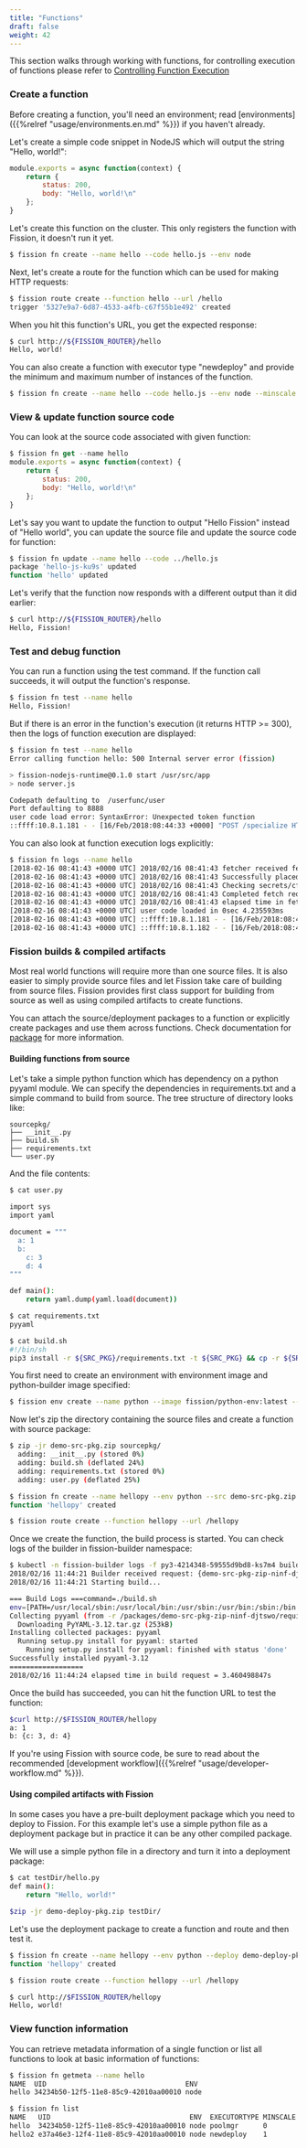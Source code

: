 ```yaml
---
title: "Functions"
draft: false
weight: 42
---
```


This section walks through working with functions, for controlling execution of functions please refer to [Controlling Function Execution](executor.en.md)

### Create a function

Before creating a function, you'll need an environment; read
[environments]({{%relref "usage/environments.en.md" %}}) if you
haven't already.

Let's create a simple code snippet in NodeJS which will output the
string "Hello, world!":

```js
module.exports = async function(context) {
    return {
        status: 200,
        body: "Hello, world!\n"
    };
}
```

Let's create this function on the cluster.  This only registers the
function with Fission, it doesn't run it yet.

```bash
$ fission fn create --name hello --code hello.js --env node
```

Next, let's create a route for the function which can be used for making HTTP requests:

```bash
$ fission route create --function hello --url /hello
trigger '5327e9a7-6d87-4533-a4fb-c67f55b1e492' created
```

When you hit this function's URL, you get the expected response:

```bash
$ curl http://${FISSION_ROUTER}/hello
Hello, world!
```

You can also create a function with executor type "newdeploy" and
provide the minimum and maximum number of instances of the function.

```bash
$ fission fn create --name hello --code hello.js --env node --minscale 1 --maxscale 5  --executortype newdeploy
```

### View & update function source code

You can look at the source code associated with given function:

```js
$ fission fn get --name hello
module.exports = async function(context) {
    return {
        status: 200,
        body: "Hello, world!\n"
    };
}
```

Let's say you want to update the function to output "Hello Fission" instead of "Hello world", you can update the source file and update the source code for function:

```bash
$ fission fn update --name hello --code ../hello.js 
package 'hello-js-ku9s' updated
function 'hello' updated
```

Let's verify that the function now responds with a different output
than it did earlier:

```bash
$ curl http://${FISSION_ROUTER}/hello
Hello, Fission!
```

### Test and debug function

You can run a function using the test command. If the function call succeeds, it will output the function's response. 
```bash
$ fission fn test --name hello
Hello, Fission!
```

But if there is an error in the function's execution (it returns HTTP >= 300), then the logs of function execution are displayed:
```bash
$ fission fn test --name hello
Error calling function hello: 500 Internal server error (fission)

> fission-nodejs-runtime@0.1.0 start /usr/src/app
> node server.js

Codepath defaulting to  /userfunc/user
Port defaulting to 8888
user code load error: SyntaxError: Unexpected token function
::ffff:10.8.1.181 - - [16/Feb/2018:08:44:33 +0000] "POST /specialize HTTP/1.1" 500 2 "-" "Go-http-client/1.1"
```

You can also look at function execution logs explicitly:
```bash
$ fission fn logs --name hello
[2018-02-16 08:41:43 +0000 UTC] 2018/02/16 08:41:43 fetcher received fetch request and started downloading: {1 {hello-js-rqew  default    0 0001-01-01 00:00:00 +0000 UTC <nil> <nil> map[] map[] [] nil [] }   user [] []}
[2018-02-16 08:41:43 +0000 UTC] 2018/02/16 08:41:43 Successfully placed at /userfunc/user
[2018-02-16 08:41:43 +0000 UTC] 2018/02/16 08:41:43 Checking secrets/cfgmaps
[2018-02-16 08:41:43 +0000 UTC] 2018/02/16 08:41:43 Completed fetch request
[2018-02-16 08:41:43 +0000 UTC] 2018/02/16 08:41:43 elapsed time in fetch request = 89.844653ms
[2018-02-16 08:41:43 +0000 UTC] user code loaded in 0sec 4.235593ms
[2018-02-16 08:41:43 +0000 UTC] ::ffff:10.8.1.181 - - [16/Feb/2018:08:41:43 +0000] "POST /specialize HTTP/1.1" 202 - "-" "Go-http-client/1.1"
[2018-02-16 08:41:43 +0000 UTC] ::ffff:10.8.1.182 - - [16/Feb/2018:08:41:43 +0000] "GET / HTTP/1.1" 200 16 "-" "curl/7.54.0"
```

### Fission builds & compiled artifacts

Most real world functions will require more than one source files. It is also easier to simply provide source files and let Fission take care of building from source files. Fission provides first class support for building from source as well as using compiled artifacts to create functions.

You can attach the source/deployment packages to a function or explicitly create packages and use them across functions. Check documentation for [package](../package) for more information.

#### Building functions from source

Let's take a simple python function which has dependency on a python pyyaml module. We can specify the dependencies in requirements.txt and a simple command to build from source. The tree structure of directory looks like:

```plaintext
sourcepkg/
├── __init__.py
├── build.sh
├── requirements.txt
└── user.py
```

And the file contents:

```bash
$ cat user.py 

import sys
import yaml

document = """
  a: 1
  b:
    c: 3
    d: 4
"""

def main():
    return yaml.dump(yaml.load(document))

$ cat requirements.txt 
pyyaml

$ cat build.sh 
#!/bin/sh
pip3 install -r ${SRC_PKG}/requirements.txt -t ${SRC_PKG} && cp -r ${SRC_PKG} ${DEPLOY_PKG}
```

You first need to create an environment with environment image and python-builder image specified:

```bash
$ fission env create --name python --image fission/python-env:latest --builder fission/python-builder:latest --mincpu 40 --maxcpu 80 --minmemory 64 --maxmemory 128 --poolsize 2
```
Now let's zip the directory containing the source files and create a function with source package:

```bash
$ zip -jr demo-src-pkg.zip sourcepkg/
  adding: __init__.py (stored 0%)
  adding: build.sh (deflated 24%)
  adding: requirements.txt (stored 0%)
  adding: user.py (deflated 25%)

$ fission fn create --name hellopy --env python --src demo-src-pkg.zip  --entrypoint "user.main" --buildcmd "./build.sh"
function 'hellopy' created

$ fission route create --function hellopy --url /hellopy
```
Once we create the function, the build process is started. You can check logs of the builder in fission-builder namespace:

```bash
$ kubectl -n fission-builder logs -f py3-4214348-59555d9bd8-ks7m4 builder
2018/02/16 11:44:21 Builder received request: {demo-src-pkg-zip-ninf-djtswo ./build.sh}
2018/02/16 11:44:21 Starting build...

=== Build Logs ===command=./build.sh
env=[PATH=/usr/local/sbin:/usr/local/bin:/usr/sbin:/usr/bin:/sbin:/bin HOSTNAME=py3-4214348-59555d9bd8-ks7m4 PYTHON_4212095_PORT_8000_TCP_PROTO=tcp PY3_4214348_SERVICE_HOST=10.11.250.161 KUBERNETES_PORT=tcp://10.11.240.1:443 PYTHON_4212095_PORT=tcp://10.11.244.134:8000 PYTHON_4212095_PORT_8000_TCP=tcp://10.11.244.134:8000 PYTHON_4212095_PORT_8001_TCP_PROTO=tcp PYTHON_4212095_PORT_8001_TCP_ADDR=10.11.244.134 PY3_4214348_SERVICE_PORT=8000 PY3_4214348_SERVICE_PORT_BUILDER_PORT=8001 PY3_4214348_PORT_8001_TCP=tcp://10.11.250.161:8001 KUBERNETES_PORT_443_TCP_PORT=443 KUBERNETES_PORT_443_TCP_ADDR=10.11.240.1 PY3_4214348_SERVICE_PORT_FETCHER_PORT=8000 PY3_4214348_PORT_8000_TCP=tcp://10.11.250.161:8000 PY3_4214348_PORT_8001_TCP_PORT=8001 PYTHON_4212095_SERVICE_PORT_FETCHER_PORT=8000 PYTHON_4212095_PORT_8000_TCP_ADDR=10.11.244.134 KUBERNETES_SERVICE_HOST=10.11.240.1 PY3_4214348_PORT=tcp://10.11.250.161:8000 PYTHON_4212095_SERVICE_PORT_BUILDER_PORT=8001 PYTHON_4212095_PORT_8001_TCP=tcp://10.11.244.134:8001 PY3_4214348_PORT_8000_TCP_PROTO=tcp PY3_4214348_PORT_8000_TCP_PORT=8000 KUBERNETES_SERVICE_PORT_HTTPS=443 KUBERNETES_PORT_443_TCP=tcp://10.11.240.1:443 PYTHON_4212095_PORT_8001_TCP_PORT=8001 PY3_4214348_PORT_8000_TCP_ADDR=10.11.250.161 PY3_4214348_PORT_8001_TCP_PROTO=tcp KUBERNETES_SERVICE_PORT=443 PYTHON_4212095_SERVICE_PORT=8000 PYTHON_4212095_PORT_8000_TCP_PORT=8000 PY3_4214348_PORT_8001_TCP_ADDR=10.11.250.161 KUBERNETES_PORT_443_TCP_PROTO=tcp PYTHON_4212095_SERVICE_HOST=10.11.244.134 HOME=/root SRC_PKG=/packages/demo-src-pkg-zip-ninf-djtswo DEPLOY_PKG=/packages/demo-src-pkg-zip-ninf-djtswo-c40gfu]
Collecting pyyaml (from -r /packages/demo-src-pkg-zip-ninf-djtswo/requirements.txt (line 1))
  Downloading PyYAML-3.12.tar.gz (253kB)
Installing collected packages: pyyaml
  Running setup.py install for pyyaml: started
    Running setup.py install for pyyaml: finished with status 'done'
Successfully installed pyyaml-3.12
==================
2018/02/16 11:44:24 elapsed time in build request = 3.460498847s
```

Once the build has succeeded, you can hit the function URL to test the function:
```bash
$curl http://$FISSION_ROUTER/hellopy
a: 1
b: {c: 3, d: 4}
```

If you're using Fission with source code, be sure to read about the
recommended [development workflow]({{%relref "usage/developer-workflow.md" %}}).

#### Using compiled artifacts with Fission

In some cases you have a pre-built deployment package which you need to deploy to Fission. For this example let's use a simple python file as a deployment package but in practice it can be any other compiled package.

We will use a simple python file in a directory and turn it into a deployment package:

```bash
$ cat testDir/hello.py
def main():
    return "Hello, world!"

$zip -jr demo-deploy-pkg.zip testDir/

```
Let's use the deployment package to create a function and route and then test it.

```bash
$ fission fn create --name hellopy --env python --deploy demo-deploy-pkg.zip --entrypoint "hello.main"
function 'hellopy' created

$ fission route create --function hellopy --url /hellopy

$ curl http://$FISSION_ROUTER/hellopy
Hello, world!
```

### View function information

You can retrieve metadata information of a single function or list all functions to look at basic information of functions:

```bash
$ fission fn getmeta --name hello
NAME  UID                                  ENV
hello 34234b50-12f5-11e8-85c9-42010aa00010 node

$ fission fn list
NAME   UID                                  ENV  EXECUTORTYPE MINSCALE MAXSCALE TARGETCPU
hello  34234b50-12f5-11e8-85c9-42010aa00010 node poolmgr      0        1        80
hello2 e37a46e3-12f4-11e8-85c9-42010aa00010 node newdeploy    1        5        80
```
